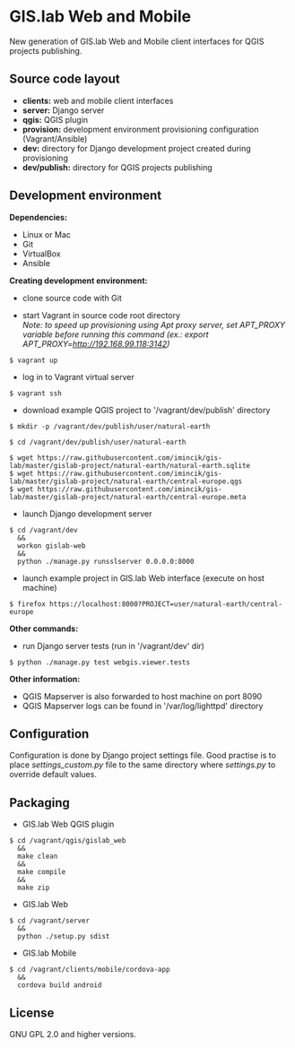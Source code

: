 GIS.lab Web and Mobile
======================
New generation of GIS.lab Web and Mobile client interfaces for QGIS projects
publishing.


Source code layout
------------------
* **clients:**   web and mobile client interfaces
* **server:**    Django server
* **qgis:**      QGIS plugin
* **provision:** development environment provisioning configuration
                 (Vagrant/Ansible)
* **dev:**       directory for Django development project created during
                 provisioning
* **dev/publish:** directory for QGIS projects publishing


Development environment
-----------------------
**Dependencies:**  
* Linux or Mac
* Git
* VirtualBox
* Ansible

**Creating development environment:**  
* clone source code with Git

* start Vagrant in source code root directory  
  *Note: to speed up provisioning using Apt proxy server, set APT_PROXY variable
  before running this command (ex.: export APT_PROXY=http://192.168.99.118:3142)*
```
$ vagrant up
```

* log in to Vagrant virtual server
```
$ vagrant ssh
```

* download example QGIS project to '/vagrant/dev/publish' directory
```
$ mkdir -p /vagrant/dev/publish/user/natural-earth

$ cd /vagrant/dev/publish/user/natural-earth

$ wget https://raw.githubusercontent.com/imincik/gis-lab/master/gislab-project/natural-earth/natural-earth.sqlite
$ wget https://raw.githubusercontent.com/imincik/gis-lab/master/gislab-project/natural-earth/central-europe.qgs
$ wget https://raw.githubusercontent.com/imincik/gis-lab/master/gislab-project/natural-earth/central-europe.meta
```

* launch Django development server
```
$ cd /vagrant/dev
  &&
  workon gislab-web
  &&
  python ./manage.py runsslserver 0.0.0.0:8000
```

* launch example project in GIS.lab Web interface (execute on host machine)
```
$ firefox https://localhost:8000?PROJECT=user/natural-earth/central-europe
```

**Other commands:**  
* run Django server tests (run in '/vagrant/dev' dir)
```
$ python ./manage.py test webgis.viewer.tests
```


**Other information:**
* QGIS Mapserver is also forwarded to host machine on port 8090
* QGIS Mapserver logs can be found in '/var/log/lighttpd' directory


Configuration
-------------
Configuration is done by Django project settings file. Good practise is to place
*settings_custom.py* file to the same directory where *settings.py* to override
default values.


Packaging
---------
* GIS.lab Web QGIS plugin
```
$ cd /vagrant/qgis/gislab_web
  &&
  make clean
  &&
  make compile
  &&
  make zip
```

* GIS.lab Web
```
$ cd /vagrant/server
  &&
  python ./setup.py sdist
```

* GIS.lab Mobile
```
$ cd /vagrant/clients/mobile/cordova-app
  &&
  cordova build android
```


License
-------
GNU GPL 2.0 and higher versions.
